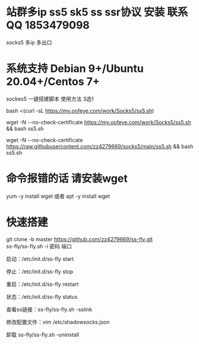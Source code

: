 # 站群多ip ss5 sk5 ss ssr协议 安装 联系QQ 1853479098 
socks5  多ip 多出口

# 系统支持 Debian 9+/Ubuntu 20.04+/Centos 7+
sockes5 一键搭建脚本 
使用方法 3选1

bash <(curl -sL https://my.oofeye.com/work/Socks5/ss5.sh)

wget -N --no-check-certificate https://my.oofeye.com/work/Socks5/ss5.sh && bash ss5.sh

wget -N --no-check-certificate https://raw.githubusercontent.com/zz4279669/socks5/main/ss5.sh && bash ss5.sh

# 命令报错的话 请安装wget
yum -y install wget  或者  apt -y install wget




# 快速搭建
git clone -b master https://github.com/zz4279669/ss-fly.git<br>
ss-fly/ss-fly.sh -i  密码  端口

启动：/etc/init.d/ss-fly start

停止：/etc/init.d/ss-fly stop

重启：/etc/init.d/ss-fly restart

状态：/etc/init.d/ss-fly status

查看ss链接：ss-fly/ss-fly.sh -sslink

修改配置文件：vim /etc/shadowsocks.json

卸载 ss-fly/ss-fly.sh -uninstall
